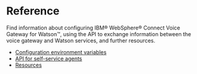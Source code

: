 # Reference

Find information about configuring IBM&reg; WebSphere&reg; Connect Voice Gateway for Watson&trade;, using the API to exchange information between the voice gateway and Watson services, and further resources.

* [Configuration environment variables](config.md)
* [API for self-service agents](api.md)
* [Resources](resources.md)
